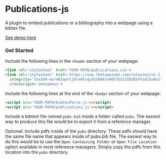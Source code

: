 # Publications-js
A plugin to embed publications or a bibliography into a webpage using a bibtex file.

[See demo here](https://kerrycobb.github.io/publications-js/)

### Get Started
Include the following lines in the `<head>` section of your webpage:
```html
<link rel='stylesheet' href='YOUR-PATH/publications.css'>
<link rel='stylesheet' href='https://use.fontawesome.com/releases/v5.3.1/css/all.css'
  integrity='sha384-mzrmE5qonljUremFsqc01SB46JvROS7bZs3IO2EmfFsd15uHvIt+Y8vEf7N7fWAU'
  crossorigin='anonymous'>
```

Include the following lines at the end of the `<body>` section of your webpage:
```html
<script src='YOUR-PATH/bibtexParse.js'></script>
<script src='YOUR-PATH/publications.js'></script>
```

Include a bibtext file named `pubs.bib` inside a folder called `pubs`. The easiest way to produce this file would be to export it from a reference manager.

Optional:
Include pdfs inside of the `pubs` directory. These pdfs should have the same file name that appears inside of pubs.bib file. The easiest way to do this would be to use the `Open Containing Folder` or `Open File Location` option available in most reference managers. Simply copy the pdfs from this location into the `pubs` directory.
